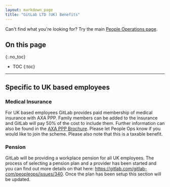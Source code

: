 ```yaml
---
layout: markdown_page
title: "GitLab LTD (UK) Benefits"
---
```


Can't find what you're looking for? Try the main [People Operations page](/handbook/people-operations).

## On this page
{:.no_toc}

- TOC
{:toc}

----

## Specific to UK based employees

### Medical Insurance

For UK based employees GitLab provides paid membership of medical insurance with AXA PPP. Family members can be added to the insurance and GitLab will pay 50% of the cost to include them. Further information can also be found in the [AXA PPP Brochure](https://drive.google.com/a/gitlab.com/file/d/0Bwy71gCp1WgtUXcxeFBaM0MyT00/view?usp=sharing). Please let People Ops know if you would like to join the scheme. Please also note that this is a taxable benefit.

### Pension

GitLab will be providing a workplace pension for all UK employees. The process of selecting a pension plan and a provider has been started and you can find out more details on that here: https://gitlab.com/gitlab-com/peopleops/issues/340. Once the plan has been setup this section will be updated.

